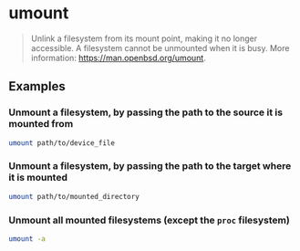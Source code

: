 # umount

> Unlink a filesystem from its mount point, making it no longer accessible. A filesystem cannot be unmounted when it is busy. More information: <https://man.openbsd.org/umount>.

## Examples

### Unmount a filesystem, by passing the path to the source it is mounted from

```bash
umount path/to/device_file
```

### Unmount a filesystem, by passing the path to the target where it is mounted

```bash
umount path/to/mounted_directory
```

### Unmount all mounted filesystems (except the `proc` filesystem)

```bash
umount -a
```
